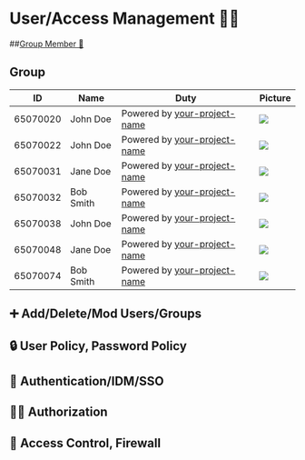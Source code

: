 # User/Access Management 👤🔐


##[Group Member 🤝 ](#Group)

## Group
| ID        | Name      | Duty    | Picture                                            |
|-----------|-----------|---------|----------------------------------------------------|
| 65070020  | John Doe  | Powered by [your-project-name](https://your-project-url) | <img src="https://i.ibb.co/wSjhVh3/pic1.png">    |
| 65070022  | John Doe  | Powered by [your-project-name](https://your-project-url)  | <img src="https://i.ibb.co/wSjhVh3/pic1.png">    |
| 65070031  | Jane Doe  | Powered by [your-project-name](https://your-project-url)  | <img src="https://i.ibb.co/wSjhVh3/pic1.png">    |
| 65070032  | Bob Smith | Powered by [your-project-name](https://your-project-url)  | <img src="https://i.ibb.co/wSjhVh3/pic1.png">   |
| 65070038  | John Doe  | Powered by [your-project-name](https://your-project-url) | <img src="https://i.ibb.co/wSjhVh3/pic1.png">    |
| 65070048  | Jane Doe  | Powered by [your-project-name](https://your-project-url)  | <img src="https://i.ibb.co/wSjhVh3/pic1.png">    |
| 65070074  | Bob Smith | Powered by [your-project-name](https://your-project-url)  | <img src="https://i.ibb.co/wSjhVh3/pic1.png">   |


## :heavy_plus_sign: Add/Delete/Mod Users/Groups
## 🔒 User Policy, Password Policy
## 🔐 Authentication/IDM/SSO 
## 🕵️‍♀️ Authorization
## 🚧 Access Control, Firewall



